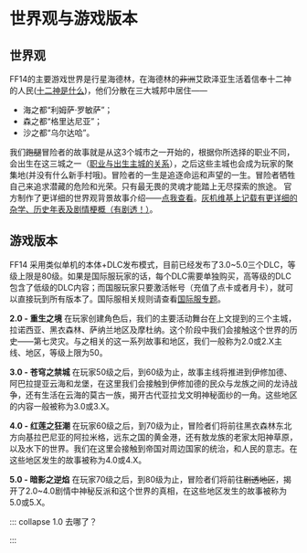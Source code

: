 # 世界观与游戏版本

## 世界观

FF14的主要游戏世界是行星海德林，在海德林的~~非洲~~艾欧泽亚生活着信奉十二神的人民([十二神是什么](https://ff14.huijiwiki.com/wiki/%E5%8D%81%E4%BA%8C%E7%A5%9E))，他们分散在三大城邦中居住——

* 海之都“利姆萨·罗敏萨”；
* 森之都“格里达尼亚”；
* 沙之都“乌尔达哈”。

我们~~跑腿~~冒险者的故事就是从这3个城市之一开始的，根据你所选择的职业不同，会出生在这三城之一（[职业与出生主城的关系](/before/job.html)），之后这些主城也会成为玩家的聚集地(并没有什么新手村哦)。冒险者的一生是追逐命运和声望的一生。冒险者牺牲自己来追求潜藏的危险和光荣。只有最无畏的灵魂才能踏上无尽探索的旅途。
官方制作了更详细的世界观背景故事介绍——[点我查看](http://ff.sdo.com/date/na/world/index.html)。[灰机维基上记载有更详细的杂学、历史年表及剧情梗概（有剧透！）](https://ff14.huijiwiki.com/wiki/%E5%8E%86%E5%8F%B2)。

## 游戏版本

FF14 采用类似单机的本体+DLC发布模式，目前已经发布了3.0~5.0三个DLC，等级上限是80级。如果是国际服玩家的话，每个DLC需要单独购买，高等级的DLC包含了低级的DLC内容；而国服玩家只要激活帐号（充值了点卡或者月卡），就可以直接玩到所有版本了。国际服相关规则请查看[国际服专题](/basic/international.html)。

**2.0 - 重生之境** 在玩家创建角色后，我们的主要活动舞台在上文提到的三个主城，拉诺西亚、黑衣森林、萨纳兰地区及摩杜纳。这个阶段中我们会接触这个世界的历史——第七灵灾。与之相关的这一系列故事和地区，我们一般称为2.0或2.X主线、地区，等级上限为50。

**3.0 - 苍穹之禁城** 在玩家50级之后，到60级为止，故事主线将推进到伊修加德、阿巴拉提亚云海和龙堡，在这里我们会接触到伊修加德的民众与龙族之间的龙诗战争，还有生活在云海的莫古一族，揭开古代亚拉戈文明神秘面纱的一角。这些地区的内容一般被称为3.0或3.X。

**4.0 - 红莲之狂潮** 在玩家60级之后，到70级为止，冒险者们将前往黑衣森林东北方向基拉巴尼亚的阿拉米格，远东之国的黄金港，还有敖龙族的老家太阳神草原，以及水下的世界。我们在这里会接触到帝国对周边国家的统治，和人民的意志。在这些地区发生的故事被称为4.0或4.X。

**5.0 - 暗影之逆焰** 在玩家70级之后，到80级为止，冒险者们将前往~~剧透地区~~，揭开了2.0~4.0剧情中神秘反派和这个世界的真相，在这些地区发生的故事被称为5.0或5.X。

::: collapse 1.0 去哪了？

<IncludePage file="_includes/history/documentary.md" />

:::
